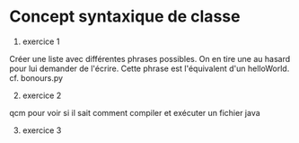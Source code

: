 # Concept syntaxique de classe

1) exercice 1

Créer une liste avec différentes phrases possibles. On en tire une au hasard pour lui demander de l'écrire. Cette phrase est l'équivalent d'un helloWorld.
cf. bonours.py

2) exercice 2

qcm pour voir si il sait comment compiler et exécuter un fichier java

3) exercice 3


